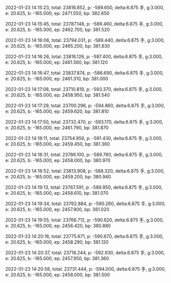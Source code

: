 2022-01-23 14:15:23, total: 23816.852, p: -589.650, delta:6.875 手, g:3.000, e: 20.625, b: -165.000, ep: 2471.550, bp: 382.650

2022-01-23 14:15:45, total: 23787.148, p: -589.460, delta:6.875 手, g:3.000, e: 20.625, b: -165.000, ep: 2462.700, bp: 381.520

2022-01-23 14:16:06, total: 23794.031, p: -589.440, delta:6.875 手, g:3.000, e: 20.625, b: -165.000, ep: 2465.200, bp: 381.830

2022-01-23 14:16:26, total: 23816.126, p: -587.400, delta:6.875 手, g:3.000, e: 20.625, b: -165.000, ep: 2461.560, bp: 381.120

2022-01-23 14:16:47, total: 23837.874, p: -586.690, delta:6.875 手, g:3.000, e: 20.625, b: -165.000, ep: 2461.310, bp: 381.000

2022-01-23 14:17:08, total: 23710.819, p: -593.370, delta:6.875 手, g:3.000, e: 20.625, b: -165.000, ep: 2458.950, bp: 381.540

2022-01-23 14:17:29, total: 23700.296, p: -594.860, delta:6.875 手, g:3.000, e: 20.625, b: -165.000, ep: 2459.620, bp: 381.810

2022-01-23 14:17:50, total: 23732.470, p: -593.170, delta:6.875 手, g:3.000, e: 20.625, b: -165.000, ep: 2461.790, bp: 381.870

2022-01-23 14:18:11, total: 23754.956, p: -591.430, delta:6.875 手, g:3.000, e: 20.625, b: -165.000, ep: 2459.450, bp: 381.360

2022-01-23 14:18:31, total: 23786.100, p: -589.760, delta:6.875 手, g:3.000, e: 20.625, b: -165.000, ep: 2458.000, bp: 380.970

2022-01-23 14:18:52, total: 23813.908, p: -588.320, delta:6.875 手, g:3.000, e: 20.625, b: -165.000, ep: 2459.200, bp: 380.940

2022-01-23 14:19:13, total: 23767.591, p: -589.950, delta:6.875 手, g:3.000, e: 20.625, b: -165.000, ep: 2458.610, bp: 381.070

2022-01-23 14:19:34, total: 23762.884, p: -590.260, delta:6.875 手, g:3.000, e: 20.625, b: -165.000, ep: 2457.900, bp: 381.020

2022-01-23 14:19:55, total: 23766.712, p: -590.620, delta:6.875 手, g:3.000, e: 20.625, b: -165.000, ep: 2456.420, bp: 380.880

2022-01-23 14:20:16, total: 23775.671, p: -590.670, delta:6.875 手, g:3.000, e: 20.625, b: -165.000, ep: 2458.290, bp: 381.120

2022-01-23 14:20:37, total: 23718.244, p: -592.930, delta:6.875 手, g:3.000, e: 20.625, b: -165.000, ep: 2457.950, bp: 381.360

2022-01-23 14:20:58, total: 23731.444, p: -594.000, delta:6.875 手, g:3.000, e: 20.625, b: -165.000, ep: 2458.000, bp: 381.500